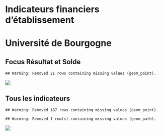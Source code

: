 Indicateurs financiers d’établissement
================

# Université de Bourgogne

## Focus Résultat et Solde

    ## Warning: Removed 21 rows containing missing values (geom_point).

![](/home/julien/repo/cpesr/RFC/Finances/Etablissements/université_de_bourgogne_files/figure-gfm/etab.focus-1.png)<!-- -->

## Tous les indicateurs

    ## Warning: Removed 187 rows containing missing values (geom_point).

    ## Warning: Removed 1 row(s) containing missing values (geom_path).

![](/home/julien/repo/cpesr/RFC/Finances/Etablissements/université_de_bourgogne_files/figure-gfm/etab-1.png)<!-- -->
